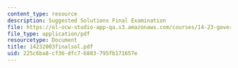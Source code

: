 ```yaml
---
content_type: resource
description: Suggested Solutions Final Examination
file: https://ol-ocw-studio-app-qa.s3.amazonaws.com/courses/14-23-government-regulation-of-industry-spring-2003/225c6ba8cf36dfc76883795fb171657e_14232003finalsol.pdf
file_type: application/pdf
resourcetype: Document
title: 14232003finalsol.pdf
uid: 225c6ba8-cf36-dfc7-6883-795fb171657e
---
```

